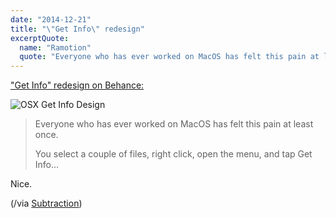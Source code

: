 ```yaml
---
date: "2014-12-21"
title: "\"Get Info\" redesign"
excerptQuote:
  name: "Ramotion"
  quote: "Everyone who has ever worked on MacOS has felt this pain at least once. You select a couple of files, right click, open the menu, and tap Get Info…"
---
```


["Get Info" redesign on Behance:](https://www.behance.net/gallery/19050689/MacOS-Get-Info-Design)

![OSX Get Info Design][image]

> Everyone who has ever worked on MacOS has felt this pain at least once.
>
> You select a couple of files, right click, open the menu, and tap Get Info…

Nice.

(/via [Subtraction](http://www.subtraction.com/2014/12/17/get-info-redesigned/))


[image]: /images/posts/2014-12-21-get-info-redesign.png
